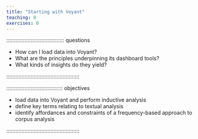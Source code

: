 ```yaml
---
title: "Starting with Voyant"
teaching: 0
exercises: 0
---
```


:::::::::::::::::::::::::::::::::::::: questions 

- How can I load data into Voyant?
- What are the principles underpinning its dashboard tools?
- What kinds of insights do they yield?

::::::::::::::::::::::::::::::::::::::::::::::::

::::::::::::::::::::::::::::::::::::: objectives

- load data into Voyant and perform inductive analysis
- define key terms relating to textual analysis
- identify affordances and constraints of a frequency-based approach to corpus analysis

::::::::::::::::::::::::::::::::::::::::::::::::
